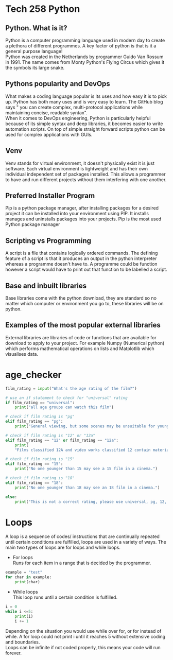 # Tech 258 Python
## Python. What is it?
Python is a computer programming language used in modern day to create a plethora
of different programmes. A key factor of python is that is it a general purpose language!<br>
Python was created in the Netherlands by programmer Guido Van Rossum in 1991. 
The name comes from Monty Python's Flying Circus which gives it the symbols its large snake.

## Pythons popularity and DevOps
What makes a coding language popular is its uses and how easy it is to pick up. Python has both many uses
and is very easy to learn. The GitHub blog says " you can create complex, multi-protocol applications while maintaining 
concise, readable syntax".<br>
When it comes to DevOps engineering, Python is particularly helpful because of its simple syntax and deep libraries, it 
becomes easier to write automation scripts. On top of simple straight forward scripts python can be used for complex 
applications with GUIs.

## Venv
Venv stands for virtual environment, it doesn't physically exist it is just software. Each virtual environment is lightweight
and has their own individual independent set of packages installed. This allows a programmer to have and run different projects
without them interfering with one another.

## Preferred Installer Program
Pip is a python package manager, after installing packages for a desired project it can be installed into your environment
using PIP. It installs manages and uninstalls packages into your projects. Pip is the most used Python package manager

## Scripting vs Programming
A script is a file that contains logically ordered commands. The defining feature of a script is that it produces an output
in the python interpreter whereas a programme doesn't have to. A programme could be function however a script would have to
print out that function to be labelled a script.

## Base and inbuilt libraries
Base libraries come with the python download, they are standard so no matter which computer or environment you go to, these
libraries will be on python. 

## Examples of the most popular external libraries
External libraries are libraries of code or functions that are available for download to apply to your project. 
For example Numpy (Numerical python) which performs mathematical operations on lists and Matplotlib which visualises data. 

# age_checker

```python
film_rating = input("What's the age rating of the film?")

# use an if statement to check for "universal" rating
if film_rating == "universal":
    print("all age groups can watch this film")

# check if film rating is "pg"
elif film_rating == "pg":
    print("General viewing, but some scenes may be unsuitable for young children.")

# check if film rating is "12" or "12a"
elif film_rating == "12" or film_rating == "12a":
    print(
    "Films classified 12A and video works classified 12 contain material that is not generally suitable for children aged under 12. No one younger than 12 may see a 12A film in a cinema unless accompanied by an adult.")

# check if film rating is "15"
elif film_rating == "15":
    print("No one younger than 15 may see a 15 film in a cinema.")

# check if film rating is "18"
elif film_rating == "18":
    print("No one younger than 18 may see an 18 film in a cinema.")

else:
    print("This is not a correct rating, please use universal, pg, 12, 12a, 15, 18")
```

# Loops
A loop is a sequence of codes/ instructions that are continually repeated until certain conditions are fulfilled, loops are used in a variety of ways. 
The main two types of loops are for loops and while loops.
- For loops<br>
Runs for each item in a range that is decided by the programmer.
```python
example = "test"
for char in example:
    print(char)
```
- While loops<br>
This loop runs until a certain condition is fulfilled.
```python
i = 0
while i <=5:
    print(i)
    i += 1
```

Depending on the situation you would use while over for, or for instead of while. A for loop could not print i until it reaches 5 
without extensive coding and boundaries.<br>
Loops can be infinite if not coded properly, this means your code will run forever.

 